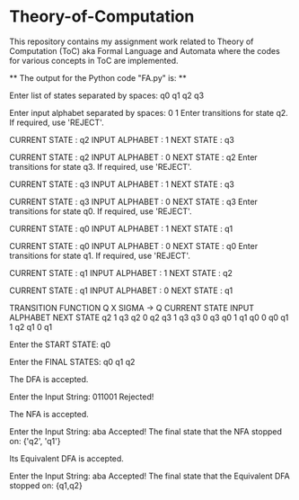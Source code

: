 # Theory-of-Computation
This repository contains my assignment work related to Theory of Computation (ToC) aka Formal Language and Automata where the codes for various concepts in ToC are implemented.

** The output for the Python code "FA.py" is: **

Enter list of states separated by spaces: q0 q1 q2 q3

Enter input alphabet separated by spaces: 0 1
Enter transitions for state q2. If required, use 'REJECT'.

CURRENT STATE : q2 INPUT ALPHABET : 1 NEXT STATE : q3

CURRENT STATE : q2 INPUT ALPHABET : 0 NEXT STATE : q2
Enter transitions for state q3. If required, use 'REJECT'.

CURRENT STATE : q3 INPUT ALPHABET : 1 NEXT STATE : q3

CURRENT STATE : q3 INPUT ALPHABET : 0 NEXT STATE : q3
Enter transitions for state q0. If required, use 'REJECT'.

CURRENT STATE : q0 INPUT ALPHABET : 1 NEXT STATE : q1

CURRENT STATE : q0 INPUT ALPHABET : 0 NEXT STATE : q0
Enter transitions for state q1. If required, use 'REJECT'.

CURRENT STATE : q1 INPUT ALPHABET : 1 NEXT STATE : q2

CURRENT STATE : q1 INPUT ALPHABET : 0 NEXT STATE : q1

TRANSITION FUNCTION Q X SIGMA -> Q
CURRENT STATE INPUT ALPHABET NEXT STATE
q2		1		q3
q2		0		q2
q3		1		q3
q3		0		q3
q0		1		q1
q0		0		q0
q1		1		q2
q1		0		q1

Enter the START STATE: q0

Enter the FINAL STATES: q0 q1 q2

The DFA is accepted.

Enter the Input String: 011001
Rejected!

The NFA is accepted.

Enter the Input String: aba
Accepted!
The final state that the NFA stopped on: {'q2', 'q1'}

Its Equivalent DFA is accepted.

Enter the Input String: aba
Accepted!
The final state that the Equivalent DFA stopped on: {q1,q2}
